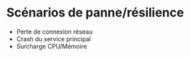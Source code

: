 # Scénarios de panne/résilience

- Perte de connexion réseau
- Crash du service principal
- Surcharge CPU/Mémoire